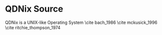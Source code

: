 # QDNix Source

QDNix is a UNIX-like Operating System
\cite bach_1986
\cite mckusick_1996
\cite ritchie_thompson_1974
